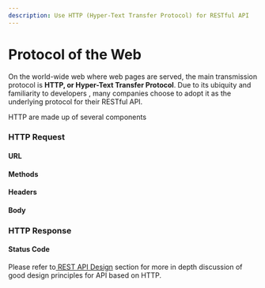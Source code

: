 ```yaml
---
description: Use HTTP (Hyper-Text Transfer Protocol) for RESTful API
---
```


# Protocol of the Web

On the world-wide web where web pages are served, the main transmission protocol is **HTTP, or Hyper-Text Transfer Protocol**. Due to its ubiquity and familiarity to developers , many companies choose to adopt it as the underlying protocol for their RESTful API.

HTTP are made up of several components

### HTTP Request

#### URL

#### Methods

#### Headers

#### Body



### HTTP Response

#### Status Code

Please refer to[ REST API Design](restful-api-design-principles/) section for more in depth discussion of good design principles for API based on HTTP.

